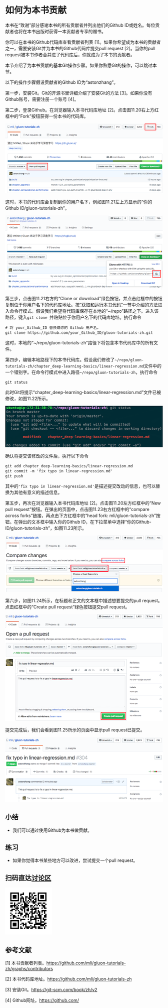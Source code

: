 # 如何为本书贡献

本书在“致谢”部分感谢本书的所有贡献者并列出他们的Github ID或姓名。每位贡献者也将在本书出版时获得一本贡献者专享的赠书。

你可以在本书的Github代码库查看贡献者列表 [1]。如果你希望成为本书的贡献者之一，需要安装Git并为本书的Github代码库提交pull request [2]。当你的pull request被本书作者合并进了代码库后，你就成为了本书的贡献者。

本节介绍了为本书贡献的基本Git操作步骤。如果你熟悉Git的操作，可以跳过本节。

以下的操作步骤假设贡献者的Github ID为“astonzhang”。

第一步，安装Git。Git的开源书里详细介绍了安装Git的方法 [3]。如果你没有Github账号，需要注册一个账号 [4]。

第二步，登录Github。在浏览器输入本书代码库地址 [2]。点击图11.20右上方红框中的“Fork”按钮获得一份本书的代码库。

![代码库的页面。](../img/contrib01.png)


这时，本书的代码库会复制到你的用户名下，例如图11.21左上方显示的“你的Github ID/gluon-tutorials-zh”。

![复制代码库。](../img/contrib02.png)


第三步，点击图11.21右方的“Clone or download”绿色按钮，并点击红框中的按钮复制位于你用户名下的代码库地址。按[“获取和运行本书代码”](../chapter_prerequisite/install.md)一节中介绍的方法进入命令行模式。假设我们希望将代码库保存在本地的“~/repo”路径之下。进入该路径，键入`git clone `并粘贴位于你用户名下的代码库地址。执行命令

```
# 将 your_Github_ID 替换成你的 Github 用户名。
git clone https://github.com/your_Github_ID/gluon-tutorials-zh.git
```

这时，本地的“~/repo/gluon-tutorials-zh”路径下将包含本书代码库中的所有文件。


第四步，编辑本地路径下的本书代码库。假设我们修改了`~/repo/gluon-tutorials-zh/chapter_deep-learning-basics/linear-regression.md`文件中的一个错别字。在命令行模式中进入路径`~/repo/gluon-tutorials-zh`，执行命令

```
git status
```

此时Git将提示“chapter_deep-learning-basics/linear-regression.md”文件已被修改，如图11.22所示。

![Git提示“chapter_deep-learning-basics/linear-regression.md”文件已被修改。](../img/contrib03.png)

确认将提交该修改的文件后，执行以下命令

```
git add chapter_deep-learning-basics/linear-regression.md
git commit -m 'fix typo in linear-regression.md'
git push
```

其中的`'fix typo in linear-regression.md'`是描述提交改动的信息，也可以替换为其他有意义的描述信息。


第五步，再次在浏览器输入本书代码库地址 [2]。点击图11.20左方红框中的“New pull request”按钮。在弹出的页面中，点击图11.23右方红框中的“compare across forks”链接，再点击下方红框中的“head fork: mli/gluon-tutorials-zh”按钮。在弹出的文本框中输入你的Github ID，在下拉菜单中选择“你的Github-ID/gluon-tutorials-zh”，如图11.23所示。


![选择改动来源所在的代码库。](../img/contrib04.png)


第六步，如图11.24所示，在标题和正文的文本框中描述想要提交的pull request。点击红框中的“Create pull request”绿色按钮提交pull request。

![描述并提交pull request。](../img/contrib05.png)


提交完成后，我们会看到图11.25所示的页面中显示pull request已提交。

![显示pull request已提交。](../img/contrib06.png)




## 小结

* 我们可以通过使用Github为本书做贡献。


## 练习

* 如果你觉得本书某些地方可以改进，尝试提交一个pull request。


## 扫码直达[讨论区](https://discuss.gluon.ai/t/topic/7570)

![](../img/qr_how-to-contribute.svg)


## 参考文献

[1] 本书贡献者列表。https://github.com/mli/gluon-tutorials-zh/graphs/contributors

[2] 本书代码库地址。https://github.com/mli/gluon-tutorials-zh

[3] 安装Git。https://git-scm.com/book/zh/v2

[4] Github网址。https://github.com/
